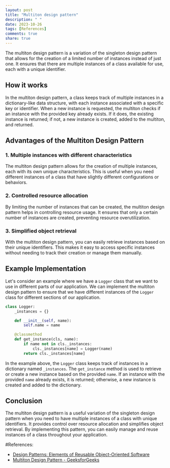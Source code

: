 ```yaml
---
layout: post
title: "Multiton design pattern"
description: " "
date: 2023-10-26
tags: [References]
comments: true
share: true
---
```


The multiton design pattern is a variation of the singleton design pattern that allows for the creation of a limited number of instances instead of just one. It ensures that there are multiple instances of a class available for use, each with a unique identifier.

## How it works

In the multiton design pattern, a class keeps track of multiple instances in a dictionary-like data structure, with each instance associated with a specific key or identifier. When a new instance is requested, the multiton checks if an instance with the provided key already exists. If it does, the existing instance is returned; if not, a new instance is created, added to the multiton, and returned.

## Advantages of the Multiton Design Pattern

### 1. Multiple instances with different characteristics

The multiton design pattern allows for the creation of multiple instances, each with its own unique characteristics. This is useful when you need different instances of a class that have slightly different configurations or behaviors.

### 2. Controlled resource allocation

By limiting the number of instances that can be created, the multiton design pattern helps in controlling resource usage. It ensures that only a certain number of instances are created, preventing resource overutilization.

### 3. Simplified object retrieval

With the multiton design pattern, you can easily retrieve instances based on their unique identifiers. This makes it easy to access specific instances without needing to track their creation or manage them manually.

## Example Implementation

Let's consider an example where we have a `Logger` class that we want to use in different parts of our application. We can implement the multiton design pattern to ensure that we have different instances of the `Logger` class for different sections of our application.

```python
class Logger:
    _instances = {}

    def __init__(self, name):
        self.name = name

    @classmethod
    def get_instance(cls, name):
        if name not in cls._instances:
            cls._instances[name] = Logger(name)
        return cls._instances[name]
```

In the example above, the `Logger` class keeps track of instances in a dictionary named `_instances`. The `get_instance` method is used to retrieve or create a new instance based on the provided `name`. If an instance with the provided `name` already exists, it is returned; otherwise, a new instance is created and added to the dictionary.

## Conclusion

The multiton design pattern is a useful variation of the singleton design pattern when you need to have multiple instances of a class with unique identifiers. It provides control over resource allocation and simplifies object retrieval. By implementing this pattern, you can easily manage and reuse instances of a class throughout your application.

#References:
- [Design Patterns: Elements of Reusable Object-Oriented Software](https://www.amazon.com/Design-Patterns-Elements-Reusable-Object-Oriented/dp/0201633612)
- [Multiton Design Pattern - GeeksforGeeks](https://www.geeksforgeeks.org/multiton-design-pattern/)